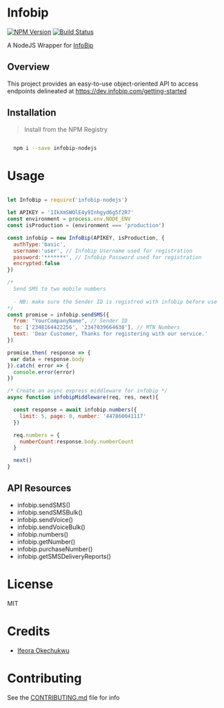 # Infobip

[![NPM Version][npm-image]][npm-url]
[![Build Status][travis-image]][travis-url]

A NodeJS Wrapper for [InfoBip](https://www.infobip.com)

## Overview
This project provides an easy-to-use object-oriented API to access endpoints delineated at https://dev.infobip.com/getting-started


## Installation

>Install from the NPM Registry

```bash

  npm i --save infobip-nodejs

```

# Usage

```js

let InfoBip = require('infobip-nodejs')

let APIKEY = '1IkXmSWOlE4y9Inhgyd6g5f2R7'
const environment = process.env.NODE_ENV
const isProduction = (environment === 'production')

const infobip = new InfoBip(APIKEY, isProduction, {
  authType:'basic',
  username:'user', // Infobip Username used for registration
  password:'*******', // Infobip Password used for registration
  encrypted:false
})

/* 
  Send SMS to two mobile numbers  
  
  - NB: make sure the Sender ID is registred with infobip before use
*/
const promise = infobip.sendSMS({
  from: "YourCompanyName", // Sender ID
  to: ['2348164422256', '2347039664638'], // MTN Numbers
  text: 'Dear Customer, Thanks for registering with our service.'
})

promise.then( response => {
 var data = response.body
}).catch( error => {
  console.error(error)
})

/* Create an async express middleware for infobip */
async function infobipMiddleware(req, res, next){

  const response = await infobip.numbers({
    limit: 5, page: 0, number: '447860041117'
  })

  req.numbers = {
    numberCount:response.body.numberCount
  }

  next()
}
```

## API Resources

- infobip.sendSMS()
- infobip.sendSMSBulk()
- infobip.sendVoice()
- infobip.sendVoiceBulk()
- infobip.numbers()
- infobip.getNumber()
- infobip.purchaseNumber()
- infobip.getSMSDeliveryReports()

# License

MIT

# Credits

- [Ifeora Okechukwu](https://twitter.com/isocroft)

# Contributing

See the [CONTRIBUTING.md](https://github.com/stitchng/infobip/blob/master/CONTRIBUTING.md) file for info

[npm-image]: https://img.shields.io/npm/v/infobip-nodejs.svg?style=flat-square
[npm-url]: https://npmjs.org/package/infobip-nodejs

[travis-image]: https://img.shields.io/travis/stitchng/infobip/master.svg?style=flat-square
[travis-url]: https://travis-ci.org/stitchng/infobip